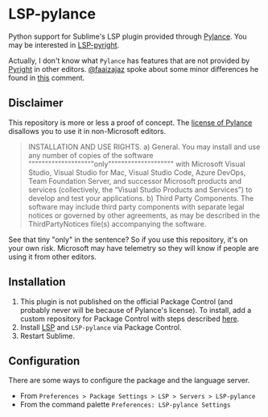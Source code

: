 # LSP-pylance

Python support for Sublime's LSP plugin provided through [Pylance](https://marketplace.visualstudio.com/items?itemName=ms-python.vscode-pylance). You may be interested in [LSP-pyright](https://github.com/sublimelsp/LSP-pyright).

Actually, I don't know what `Pylance` has features that are not provided by
[Pyright](https://github.com/microsoft/pyright) in other editors.
[@faaizajaz](https://github.com/faaizajaz) spoke about some minor differences he found in
[this](https://github.com/jfcherng-sublime/LSP-pylance/issues/2#issuecomment-716548465) comment.

## Disclaimer

This repository is more or less a proof of concept.
The [license of Pylance](https://marketplace.visualstudio.com/items/ms-python.vscode-pylance/license)
disallows you to use it in non-Microsoft editors.

> INSTALLATION AND USE RIGHTS. a) General. You may install and use any number of copies of the software """"""""""""""""""""only"""""""""""""""""""" with Microsoft Visual Studio, Visual Studio for Mac, Visual Studio Code, Azure DevOps, Team Foundation Server, and successor Microsoft products and services (collectively, the “Visual Studio Products and Services”) to develop and test your applications. b) Third Party Components. The software may include third party components with separate legal notices or governed by other agreements, as may be described in the ThirdPartyNotices file(s) accompanying the software.

See that tiny "only" in the sentence? So if you use this repository, it's on your own risk.
Microsoft may have telemetry so they will know if people are using it from other editors.

## Installation

1. This plugin is not published on the official Package Control (and probably never will be because of Pylance's license).
   To install, add a custom repository for Package Control with steps described [here](https://github.com/jfcherng-sublime/ST-my-package-control/blob/master/README.md#usage).
1. Install [LSP](https://packagecontrol.io/packages/LSP) and `LSP-pylance` via Package Control.
1. Restart Sublime.

## Configuration

There are some ways to configure the package and the language server.

- From `Preferences > Package Settings > LSP > Servers > LSP-pylance`
- From the command palette `Preferences: LSP-pylance Settings`
